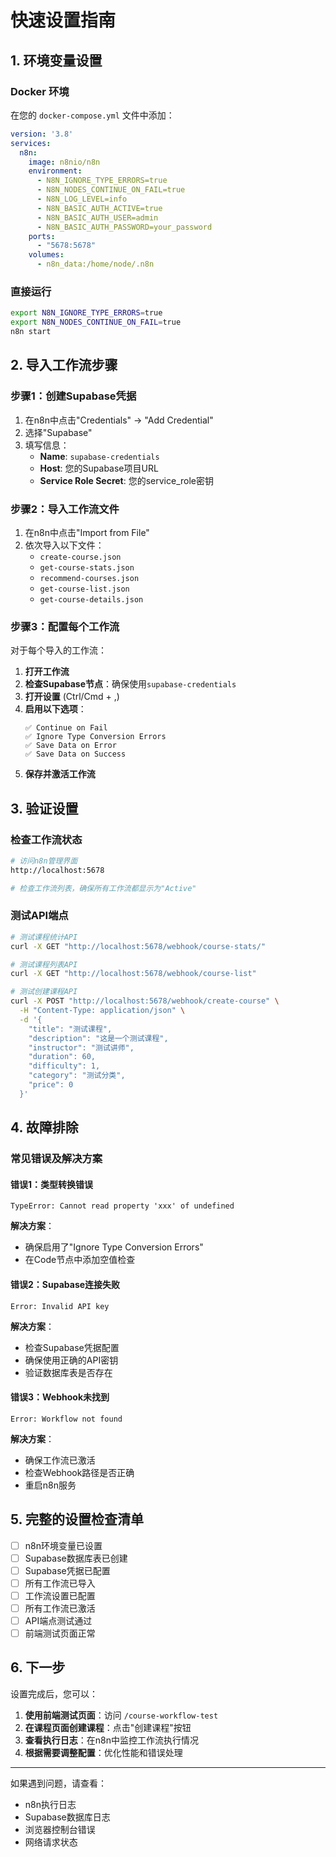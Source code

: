 # 快速设置指南

## 1. 环境变量设置

### Docker 环境
在您的 `docker-compose.yml` 文件中添加：

```yaml
version: '3.8'
services:
  n8n:
    image: n8nio/n8n
    environment:
      - N8N_IGNORE_TYPE_ERRORS=true
      - N8N_NODES_CONTINUE_ON_FAIL=true
      - N8N_LOG_LEVEL=info
      - N8N_BASIC_AUTH_ACTIVE=true
      - N8N_BASIC_AUTH_USER=admin
      - N8N_BASIC_AUTH_PASSWORD=your_password
    ports:
      - "5678:5678"
    volumes:
      - n8n_data:/home/node/.n8n
```

### 直接运行
```bash
export N8N_IGNORE_TYPE_ERRORS=true
export N8N_NODES_CONTINUE_ON_FAIL=true
n8n start
```

## 2. 导入工作流步骤

### 步骤1：创建Supabase凭据
1. 在n8n中点击"Credentials" → "Add Credential"
2. 选择"Supabase"
3. 填写信息：
   - **Name**: `supabase-credentials`
   - **Host**: 您的Supabase项目URL
   - **Service Role Secret**: 您的service_role密钥

### 步骤2：导入工作流文件
1. 在n8n中点击"Import from File"
2. 依次导入以下文件：
   - `create-course.json`
   - `get-course-stats.json`
   - `recommend-courses.json`
   - `get-course-list.json`
   - `get-course-details.json`

### 步骤3：配置每个工作流
对于每个导入的工作流：

1. **打开工作流**
2. **检查Supabase节点**：确保使用`supabase-credentials`
3. **打开设置** (Ctrl/Cmd + ,)
4. **启用以下选项**：
   ```
   ✅ Continue on Fail
   ✅ Ignore Type Conversion Errors
   ✅ Save Data on Error
   ✅ Save Data on Success
   ```
5. **保存并激活工作流**

## 3. 验证设置

### 检查工作流状态
```bash
# 访问n8n管理界面
http://localhost:5678

# 检查工作流列表，确保所有工作流都显示为"Active"
```

### 测试API端点
```bash
# 测试课程统计API
curl -X GET "http://localhost:5678/webhook/course-stats/"

# 测试课程列表API
curl -X GET "http://localhost:5678/webhook/course-list"

# 测试创建课程API
curl -X POST "http://localhost:5678/webhook/create-course" \
  -H "Content-Type: application/json" \
  -d '{
    "title": "测试课程",
    "description": "这是一个测试课程",
    "instructor": "测试讲师",
    "duration": 60,
    "difficulty": 1,
    "category": "测试分类",
    "price": 0
  }'
```

## 4. 故障排除

### 常见错误及解决方案

#### 错误1：类型转换错误
```
TypeError: Cannot read property 'xxx' of undefined
```
**解决方案**：
- 确保启用了"Ignore Type Conversion Errors"
- 在Code节点中添加空值检查

#### 错误2：Supabase连接失败
```
Error: Invalid API key
```
**解决方案**：
- 检查Supabase凭据配置
- 确保使用正确的API密钥
- 验证数据库表是否存在

#### 错误3：Webhook未找到
```
Error: Workflow not found
```
**解决方案**：
- 确保工作流已激活
- 检查Webhook路径是否正确
- 重启n8n服务

## 5. 完整的设置检查清单

- [ ] n8n环境变量已设置
- [ ] Supabase数据库表已创建
- [ ] Supabase凭据已配置
- [ ] 所有工作流已导入
- [ ] 工作流设置已配置
- [ ] 所有工作流已激活
- [ ] API端点测试通过
- [ ] 前端测试页面正常

## 6. 下一步

设置完成后，您可以：

1. **使用前端测试页面**：访问 `/course-workflow-test`
2. **在课程页面创建课程**：点击"创建课程"按钮
3. **查看执行日志**：在n8n中监控工作流执行情况
4. **根据需要调整配置**：优化性能和错误处理

---

如果遇到问题，请查看：
- n8n执行日志
- Supabase数据库日志  
- 浏览器控制台错误
- 网络请求状态